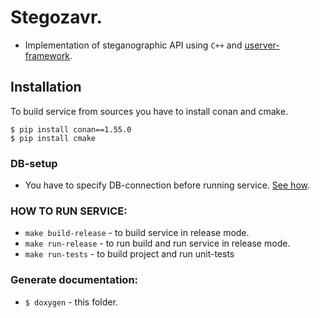 # Stegozavr.

* Implementation of steganographic API using ```C++```
  and [userver-framework](https://userver.tech/).

## Installation

To build service from sources you have to install conan and cmake.

```
$ pip install conan==1.55.0
$ pip install cmake
```

### DB-setup

* You have to specify DB-connection before running
  service. [See how](configs/README.md).

### HOW TO RUN SERVICE:

* ```make build-release``` - to build service in release mode.
* ```make run-release``` - to run build and run service in release mode.
* ```make run-tests``` - to build project and run unit-tests

### Generate documentation:

* ```$ doxygen``` - this folder.